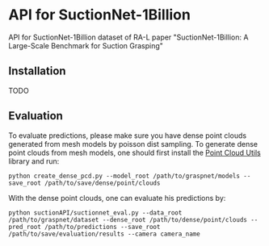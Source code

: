 # API for SuctionNet-1Billion

API for SuctionNet-1Billion dataset of RA-L paper "SuctionNet-1Billion:  A  Large-Scale  Benchmark  for  Suction  Grasping" 

## Installation

TODO

## Evaluation

To evaluate predictions, please make sure you have dense point clouds generated from mesh models by poisson dist sampling. To generate dense point clouds from mesh models, one should first install the [Point Cloud Utils](https://github.com/fwilliams/point-cloud-utils) library and run:

`python create_dense_pcd.py --model_root /path/to/graspnet/models --save_root /path/to/save/dense/point/clouds`

With the dense point clouds, one can evaluate his predictions by:

`python suctionAPI/suctionnet_eval.py --data_root /path/to/graspnet/dataset --dense_root /path/to/dense/point/clouds --pred_root /path/to/predictions --save_root /path/to/save/evaluation/results --camera camera_name`